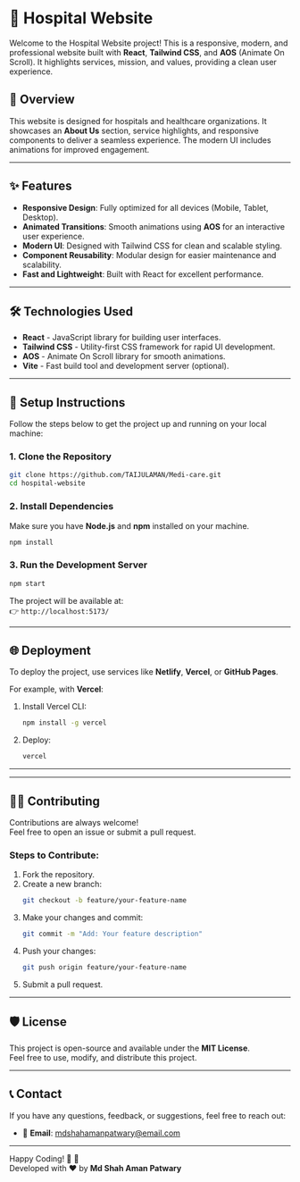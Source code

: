 # 🏥 **Hospital Website**

Welcome to the Hospital Website project! This is a responsive, modern, and professional website built with **React**, **Tailwind CSS**, and **AOS** (Animate On Scroll). It highlights services, mission, and values, providing a clean user experience.

## 🌟 **Overview**

This website is designed for hospitals and healthcare organizations. It showcases an **About Us** section, service highlights, and responsive components to deliver a seamless experience. The modern UI includes animations for improved engagement.

---

## ✨ **Features**

- **Responsive Design**: Fully optimized for all devices (Mobile, Tablet, Desktop).
- **Animated Transitions**: Smooth animations using **AOS** for an interactive user experience.
- **Modern UI**: Designed with Tailwind CSS for clean and scalable styling.
- **Component Reusability**: Modular design for easier maintenance and scalability.
- **Fast and Lightweight**: Built with React for excellent performance.

---

## 🛠️ **Technologies Used**

- **React** - JavaScript library for building user interfaces.
- **Tailwind CSS** - Utility-first CSS framework for rapid UI development.
- **AOS** - Animate On Scroll library for smooth animations.
- **Vite** - Fast build tool and development server (optional).

---
## 🔧 **Setup Instructions**

Follow the steps below to get the project up and running on your local machine:

### 1. **Clone the Repository**
```bash
git clone https://github.com/TAIJULAMAN/Medi-care.git
cd hospital-website
```

### 2. **Install Dependencies**
Make sure you have **Node.js** and **npm** installed on your machine.

```bash
npm install
```

### 3. **Run the Development Server**
```bash
npm start
```

The project will be available at:  
👉 `http://localhost:5173/`

---

## 🌐 **Deployment**

To deploy the project, use services like **Netlify**, **Vercel**, or **GitHub Pages**.  

For example, with **Vercel**:  
1. Install Vercel CLI:
   ```bash
   npm install -g vercel
   ```
2. Deploy:
   ```bash
   vercel
   ```

---

---

## 👨‍💻 **Contributing**

Contributions are always welcome!  
Feel free to open an issue or submit a pull request.  

### Steps to Contribute:
1. Fork the repository.
2. Create a new branch:
   ```bash
   git checkout -b feature/your-feature-name
   ```
3. Make your changes and commit:
   ```bash
   git commit -m "Add: Your feature description"
   ```
4. Push your changes:
   ```bash
   git push origin feature/your-feature-name
   ```
5. Submit a pull request.

---

## 🛡️ **License**

This project is open-source and available under the **MIT License**.  
Feel free to use, modify, and distribute this project.

---

## 📞 **Contact**

If you have any questions, feedback, or suggestions, feel free to reach out:  

- 📧 **Email**: mdshahamanpatwary@email.com  

---

Happy Coding! 🎉 🚀  
Developed with ❤️ by **Md Shah Aman Patwary**
